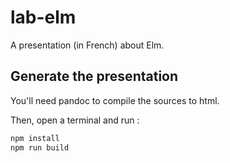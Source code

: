 # lab-elm

A presentation (in French) about Elm.

## Generate the presentation

You'll need pandoc to compile the sources to html.

Then, open a terminal and run :
```bash
npm install
npm run build
```